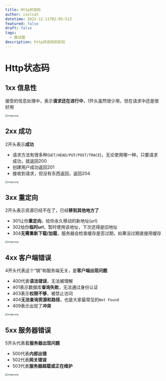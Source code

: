 ```yaml
---
title: Http状态码
author: isolcat
datetime: 2022-12-11T02:05:51Z
featured: false
draft: false
tags:
  - 面试题
description: http状态码的区别
---
```


# Http状态码

## 1xx 信息性

接受的信息处理中，表示**请求还在进行中**，1开头虽然很少用，但在请求中还是很好用

<img src="https://yzf.qq.com/fsna/kf-file/kf_pic/20221127/KFPIC_kfh5221fa29cfc019f_h5cded9881fc7d6fdfece5fb364b_WXIMAGE_22e72d2b041448a4a64d3809f6ee19dd.png" alt="image.png" style="zoom:50%;" />

## 2xx 成功

2开头表示**成功**

- 请求方法有很多种(`GET/HEAD/PUT/POST/TRACE`)，无论使用哪一种，只要请求成功，就返回200
- 创建用户成功返回201
- 接收到请求，但没有东西返回，返回204

<img src="https://yzf.qq.com/fsna/kf-file/kf_pic/20221127/KFPIC_kfh5221fa29cfc019f_h5cded9881fc7d6fdfece5fb364b_WXIMAGE_9aa644fc4f284ba3bf9f3ae9067cddb9.png" alt="image.png" style="zoom:50%;" />

## 3xx 重定向

2开头表示资源已经不在了，已经**移到其他地方了**

- 301让你**重定向**，给你永久移动的新地址(url)
- 302给你**临时url**，暂时使用该地址，下次还得是旧地址
- 304**无需重新下载/加载**，服务器会检查缓存是否过期，如果没过期直接用缓存

<img src="https://yzf.qq.com/fsna/kf-file/kf_pic/20221127/KFPIC_kfh5221fa29cfc019f_h5cded9881fc7d6fdfece5fb364b_WXIMAGE_67c872fe8f874ee1860154948289f2a3.png" alt="image.png" style="zoom:50%;" />

## 4xx 客户端错误

4开头代表这个“锅”和服务端无关，是**客户端出现问题**

- 400代表**语法错误**，无法被理解
- 401表示数据库**查询失败**，无法通过身份认证
- 403表示**权限不够**，被禁止访问
- 404**无法查询资源和路径**，也是大家最常见的`Not Found`
- 409表示出现了**冲突**

<img src="https://yzf.qq.com/fsna/kf-file/kf_pic/20221127/KFPIC_kfh5221fa29cfc019f_h5cded9881fc7d6fdfece5fb364b_WXIMAGE_90548629515447b6a9f383e1bef80c83.png" alt="image.png" style="zoom:50%;" />

## 5xx 服务器错误

5开头代表着**服务器出现问题**

- 500代表**内部出错**
- 502代表**网关错误**
- 503代表**服务器超载或正在维护**

<img src="https://yzf.qq.com/fsna/kf-file/kf_pic/20221127/KFPIC_kfh5221fa29cfc019f_h5cded9881fc7d6fdfece5fb364b_WXIMAGE_5c852407451a414d81cfe9e04a07d1ec.png" alt="image.png" style="zoom:50%;" />
